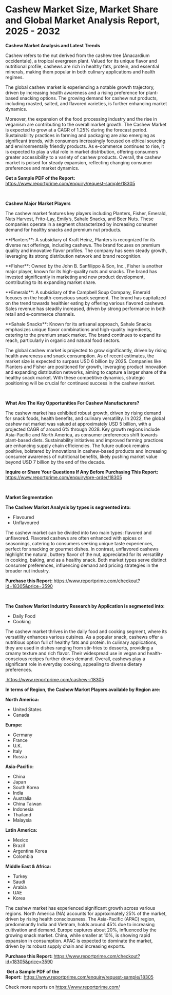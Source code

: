 <p><h1>Cashew Market Size, Market Share and Global Market Analysis Report, 2025 - 2032</h1></p><p><strong>Cashew Market Analysis and Latest Trends</strong></p>
<p><p>Cashew refers to the nut derived from the cashew tree (Anacardium occidentale), a tropical evergreen plant. Valued for its unique flavor and nutritional profile, cashews are rich in healthy fats, protein, and essential minerals, making them popular in both culinary applications and health regimes. </p><p>The global cashew market is experiencing a notable growth trajectory, driven by increasing health awareness and a rising preference for plant-based snacking options. The growing demand for cashew nut products, including roasted, salted, and flavored varieties, is further enhancing market dynamics. </p><p>Moreover, the expansion of the food processing industry and the rise in veganism are contributing to the overall market growth. The Cashew Market is expected to grow at a CAGR of 1.25% during the forecast period. Sustainability practices in farming and packaging are also emerging as significant trends, with consumers increasingly focused on ethical sourcing and environmentally friendly products. As e-commerce continues to rise, it is expected to play a vital role in market distribution, offering consumers greater accessibility to a variety of cashew products. Overall, the cashew market is poised for steady expansion, reflecting changing consumer preferences and market dynamics.</p></p>
<p><strong>Get a Sample PDF of the Report:&nbsp;</strong> <a href="https://www.reportprime.com/enquiry/request-sample/18305?utm_campaign=2535&utm_medium=2&utm_source=Github&utm_content=ia&utm_term=19032025&utm_id=cashew">https://www.reportprime.com/enquiry/request-sample/18305</a></p>
<p>&nbsp;</p>
<p><strong>Cashew Major Market Players</strong></p>
<p><p>The cashew market features key players including Planters, Fisher, Emerald, Nuts Harvest, Frito-Lay, Emily’s, Sahale Snacks, and Beer Nuts. These companies operate in a segment characterized by increasing consumer demand for healthy snacks and premium nut products.</p><p>**Planters**: A subsidiary of Kraft Heinz, Planters is recognized for its diverse nut offerings, including cashews. The brand focuses on premium quality and innovative flavor profiles. The company has seen steady growth, leveraging its strong distribution network and brand recognition. </p><p>**Fisher**: Owned by the John B. Sanfilippo & Son, Inc., Fisher is another major player, known for its high-quality nuts and snacks. The brand has invested significantly in marketing and new product development, contributing to its expanding market share.</p><p>**Emerald**: A subsidiary of the Campbell Soup Company, Emerald focuses on the health-conscious snack segment. The brand has capitalized on the trend towards healthier eating by offering various flavored cashews. Sales revenue has steadily increased, driven by strong performance in both retail and e-commerce channels.</p><p>**Sahale Snacks**: Known for its artisanal approach, Sahale Snacks emphasizes unique flavor combinations and high-quality ingredients, catering to the premium snack market. The brand continues to expand its reach, particularly in organic and natural food sectors.</p><p>The global cashew market is projected to grow significantly, driven by rising health awareness and snack consumption. As of recent estimates, the market size is expected to surpass USD 6 billion by 2025. Companies like Planters and Fisher are positioned for growth, leveraging product innovation and expanding distribution networks, aiming to capture a larger share of the healthy snack market. With these competitive dynamics, strategic positioning will be crucial for continued success in the cashew market.</p></p>
<p>&nbsp;</p>
<p><strong>What Are The Key Opportunities For Cashew Manufacturers?</strong></p>
<p><p>The cashew market has exhibited robust growth, driven by rising demand for snack foods, health benefits, and culinary versatility. In 2022, the global cashew nut market was valued at approximately USD 5 billion, with a projected CAGR of around 6% through 2028. Key growth regions include Asia-Pacific and North America, as consumer preferences shift towards plant-based diets. Sustainability initiatives and improved farming practices are enhancing supply chain efficiencies. The future outlook remains positive, bolstered by innovations in cashew-based products and increasing consumer awareness of nutritional benefits, likely pushing market value beyond USD 7 billion by the end of the decade.</p></p>
<p><strong>Inquire or Share Your Questions If Any Before Purchasing This Report:</strong> <a href="https://www.reportprime.com/enquiry/pre-order/18305?utm_campaign=2535&utm_medium=2&utm_source=Github&utm_content=ia&utm_term=19032025&utm_id=cashew">https://www.reportprime.com/enquiry/pre-order/18305</a></p>
<p>&nbsp;</p>
<p><strong>Market Segmentation</strong></p>
<p><strong>The Cashew Market Analysis by types is segmented into:</strong></p>
<p><ul><li>Flavoured</li><li>Unflavoured</li></ul></p>
<p><p>The cashew market can be divided into two main types: flavored and unflavored. Flavored cashews are often enhanced with spices or seasonings, catering to consumers seeking unique taste experiences, perfect for snacking or gourmet dishes. In contrast, unflavored cashews highlight the natural, buttery flavor of the nut, appreciated for its versatility in cooking, baking, and as a healthy snack. Both market types serve distinct consumer preferences, influencing demand and pricing strategies in the broader nut industry.</p></p>
<p><strong>Purchase this Report:&nbsp;</strong><a href="https://www.reportprime.com/checkout?id=18305&price=3590&utm_campaign=2535&utm_medium=2&utm_source=Github&utm_content=ia&utm_term=19032025&utm_id=cashew">https://www.reportprime.com/checkout?id=18305&price=3590</a></p>
<p>&nbsp;</p>
<p><strong>The Cashew Market Industry Research by Application is segmented into:</strong></p>
<p><ul><li>Daily Food</li><li>Cooking</li></ul></p>
<p><p>The cashew market thrives in the daily food and cooking segment, where its versatility enhances various cuisines. As a popular snack, cashews offer a nutritious option full of healthy fats and protein. In culinary applications, they are used in dishes ranging from stir-fries to desserts, providing a creamy texture and rich flavor. Their widespread use in vegan and health-conscious recipes further drives demand. Overall, cashews play a significant role in everyday cooking, appealing to diverse dietary preferences.</p></p>
<p><a href="https://www.reportprime.com/cashew-r18305?utm_campaign=2535&utm_medium=2&utm_source=Github&utm_content=ia&utm_term=19032025&utm_id=cashew">&nbsp;https://www.reportprime.com/cashew-r18305</a></p>
<p><strong>In terms of Region, the Cashew Market Players available by Region are:</strong></p>
<p>
    <p> <strong> North America: </strong>
        <ul>
            <li>United States</li>
            <li>Canada</li>
        </ul>
        </p> 
    <p> <strong> Europe: </strong>
        <ul>
            <li>Germany</li>
            <li>France</li>
            <li>U.K.</li>
            <li>Italy</li>
            <li>Russia</li>
        </ul>
        </p> 
    <p> <strong> Asia-Pacific: </strong>
        <ul>
            <li>China</li>
            <li>Japan</li>
            <li>South Korea</li>
            <li>India</li>
            <li>Australia</li>
            <li>China Taiwan</li>
            <li>Indonesia</li>
            <li>Thailand</li>
            <li>Malaysia</li>
        </ul>
        </p> 
    <p> <strong> Latin America: </strong>
        <ul>
            <li>Mexico</li>
            <li>Brazil</li>
            <li>Argentina Korea</li>
            <li>Colombia</li>
        </ul>
        </p> 
    <p> <strong> Middle East & Africa: </strong>
        <ul>
            <li>Turkey</li>
            <li>Saudi</li>
            <li>Arabia</li>
            <li>UAE</li>
            <li>Korea</li>
        </ul>
    </p>
    </p>
<p><p>The cashew market has experienced significant growth across various regions. North America (NA) accounts for approximately 25% of the market, driven by rising health consciousness. The Asia-Pacific (APAC) region, predominantly India and Vietnam, holds around 45% due to increasing cultivation and demand. Europe captures about 20%, influenced by the growing snack market. China, while smaller at 10%, is showing rapid expansion in consumption. APAC is expected to dominate the market, driven by its robust supply chain and increasing exports.</p></p>
<p><strong>Purchase this Report: </strong><a href="https://www.reportprime.com/checkout?id=18305&price=3590&utm_campaign=2535&utm_medium=2&utm_source=Github&utm_content=ia&utm_term=19032025&utm_id=cashew">https://www.reportprime.com/checkout?id=18305&price=3590</a></p>
<p>&nbsp;<strong>Get a Sample PDF of the Report:&nbsp;&nbsp;</strong><a href="https://www.reportprime.com/enquiry/request-sample/18305?utm_campaign=2535&utm_medium=2&utm_source=Github&utm_content=ia&utm_term=19032025&utm_id=cashew">https://www.reportprime.com/enquiry/request-sample/18305</a></p>
<p><strong></strong></p>
<p>Check more reports on <a href="https://www.reportprime.com/?utm_campaign=2535&utm_medium=2&utm_source=Github&utm_content=ia&utm_term=19032025&utm_id=cashew">https://www.reportprime.com/</a></p>